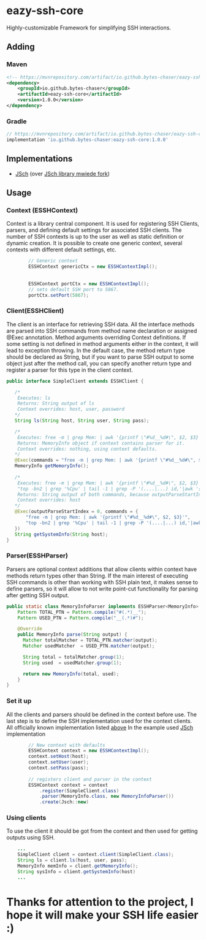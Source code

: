 # eazy-ssh-core
Highly-customizable Framework for simplifying SSH interactions.

## Adding
### Maven
```xml
<!-- https://mvnrepository.com/artifact/io.github.bytes-chaser/eazy-ssh-core -->
<dependency>
    <groupId>io.github.bytes-chaser</groupId>
    <artifactId>eazy-ssh-core</artifactId>
    <version>1.0.0</version>
</dependency>
```
### Gradle
```gradle
// https://mvnrepository.com/artifact/io.github.bytes-chaser/eazy-ssh-core
implementation 'io.github.bytes-chaser:eazy-ssh-core:1.0.0'
```

## Implementations
* [JSch](https://github.com/bytes-chaser/eazy-ssh-jsch) (over [ JSch library mwiede fork](https://github.com/mwiede/jsch))

## Usage
### Context (ESSHContext)
Context is a library central component. It is used for registering SSH Clients, parsers, and defining default settings for associated SSH clients.
The number of SSH contexts is up to the user as well as static definition or dynamic creation. It is possible to create one generic context, several contexts with different default settings, etc.

```java
        // Generic context
        ESSHContext genericCtx = new ESSHContextImpl();
        
        
        ESSHContext portCtx = new ESSHContextImpl();
        // sets default SSH port to 5867.
        portCtx.setPort(5867); 
```

### Client(ESSHClient)
The client is an interface for retrieving SSH data. 
All the interface methods are parsed into SSH commands from method name declaration or assigned @Exec annotation.
Method arguments overriding Context definitions. If some setting is not defined in method arguments either in the context, it will lead to exception throwing. In the default case, the method return type should be declared as String, but if you want to parse SSH output to some object just after the method call, you can specify another return type and register a parser for this type in the client context.

```java
public interface SimpleClient extends ESSHClient {

   /*
    Executes: ls
    Returns: String output of ls
    Context overrides: host, user, password
   */
   String ls(String host, String user, String pass);

   /*
    Executes: free -m | grep Mem: | awk '{printf \"#%d__%d#\", $2, $3}'
    Returns: MemoryInfo object if context contains parser for it.
    Context overrides: nothing, using context defaults.
   */
   @Exec(commands = "free -m | grep Mem: | awk '{printf \"#%d__%d#\", $2, $3}'")
   MemoryInfo getMemoryInfo();
   
   /*
    Executes: free -m | grep Mem: | awk '{printf \"#%d__%d#\", $2, $3}' and then 
    "top -bn2 | grep '%Cpu' | tail -1 | grep -P '(....|...) id,'|awk '{print 100-$8}'"
    Returns: String output of both commands, because outputParseStartIndex=0. By default returning only last command output
    Context overrides: host
   */
   @Exec(outputParseStartIndex = 0, commands = {
       "free -m | grep Mem: | awk '{printf \"#%d__%d#\", $2, $3}'", 
       "top -bn2 | grep '%Cpu' | tail -1 | grep -P '(....|...) id,'|awk '{print 100-$8}'"
   })
   String getSystemInfo(String host);
}
``` 

### Parser(ESSHParser)
Parsers are optional context additions that allow clients within context have methods return types other than String. If the main interest of executing SSH commands is other than working with SSH plain text, it makes sense to define parsers, so it will allow to not write point-cut functionality for parsing after getting SSH output.

```java
public static class MemoryInfoParser implements ESSHParser<MemoryInfo> {
    Pattern TOTAL_PTN = Pattern.compile("#(.*)__");
    Pattern USED_PTN = Pattern.compile("__(.*)#");

    @Override
    public MemoryInfo parse(String output) {
      Matcher totalMatcher = TOTAL_PTN.matcher(output);
      Matcher usedMatcher  = USED_PTN.matcher(output);

      String total = totalMatcher.group(1);
      String used  = usedMatcher.group(1);

      return new MemoryInfo(total, used);
    }
}
```

### Set it up
All the clients and parsers should be defined in the context before use. 
The last step is to define the SSH implementation used for the context clients.
All officially known implementation listed [above](https://github.com/bytes-chaser/eazy-ssh-core/edit/main/README.md#implementations)
In the example used [JSch](https://github.com/bytes-chaser/eazy-ssh-jsch) implementation

```java
        // New context with defaults
        ESSHContext context = new ESSHContextImpl();
        context.setHost(host);
        context.setUser(user);
        context.setPass(pass);
        
        // registers client and parser in the context
        ESSHContext context = context
            .register(SimpleClient.class)
            .parser(MemoryInfo.class, new MemoryInfoParser())
            .create(Jsch::new)
```
### Using clients
To use the client it should be got from the context and then used for getting outputs using SSH.
```java
    ...
    SimpleClient client = context.client(SimpleClient.class);
    String ls = client.ls(host, user, pass);
    MemoryInfo memInfo = client.getMemoryInfo();
    String sysInfo = client.getSystemInfo(host)
    ...
```
# Thanks for attention to the project, I hope it will make your SSH life easier :)
